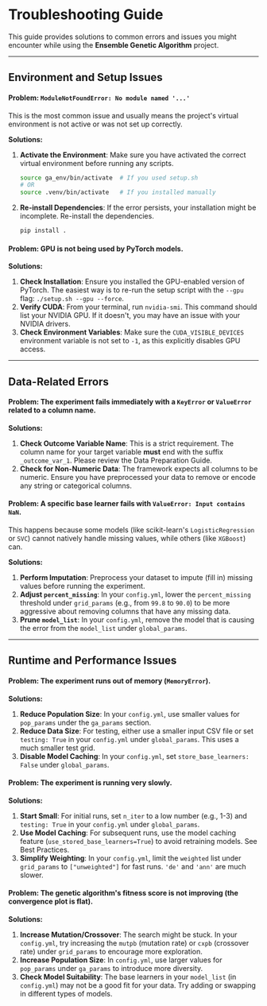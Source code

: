 # Troubleshooting Guide

This guide provides solutions to common errors and issues you might encounter while using the **Ensemble Genetic Algorithm** project.

---

## Environment and Setup Issues

#### Problem: `ModuleNotFoundError: No module named '...'`

This is the most common issue and usually means the project's virtual environment is not active or was not set up correctly.

**Solutions:**
1.  **Activate the Environment**: Make sure you have activated the correct virtual environment before running any scripts.
    ```bash
    source ga_env/bin/activate  # If you used setup.sh
    # OR
    source .venv/bin/activate   # If you installed manually
    ```
2.  **Re-install Dependencies**: If the error persists, your installation might be incomplete. Re-install the dependencies.
    ```bash
    pip install .
    ```

#### Problem: GPU is not being used by PyTorch models.

**Solutions:**
1.  **Check Installation**: Ensure you installed the GPU-enabled version of PyTorch. The easiest way is to re-run the setup script with the `--gpu` flag: `./setup.sh --gpu --force`.
2.  **Verify CUDA**: From your terminal, run `nvidia-smi`. This command should list your NVIDIA GPU. If it doesn't, you may have an issue with your NVIDIA drivers.
3.  **Check Environment Variables**: Make sure the `CUDA_VISIBLE_DEVICES` environment variable is not set to `-1`, as this explicitly disables GPU access.

---

## Data-Related Errors

#### Problem: The experiment fails immediately with a `KeyError` or `ValueError` related to a column name.

**Solutions:**
1.  **Check Outcome Variable Name**: This is a strict requirement. The column name for your target variable **must** end with the suffix `_outcome_var_1`. Please review the Data Preparation Guide.
2.  **Check for Non-Numeric Data**: The framework expects all columns to be numeric. Ensure you have preprocessed your data to remove or encode any string or categorical columns.

#### Problem: A specific base learner fails with `ValueError: Input contains NaN`.

This happens because some models (like scikit-learn's `LogisticRegression` or `SVC`) cannot natively handle missing values, while others (like `XGBoost`) can.

**Solutions:**
1.  **Perform Imputation**: Preprocess your dataset to impute (fill in) missing values before running the experiment.
2.  **Adjust `percent_missing`**: In your `config.yml`, lower the `percent_missing` threshold under `grid_params` (e.g., from `99.8` to `90.0`) to be more aggressive about removing columns that have any missing data.
3.  **Prune `model_list`**: In your `config.yml`, remove the model that is causing the error from the `model_list` under `global_params`.

---

## Runtime and Performance Issues

#### Problem: The experiment runs out of memory (`MemoryError`).

**Solutions:**
1.  **Reduce Population Size**: In your `config.yml`, use smaller values for `pop_params` under the `ga_params` section.
2.  **Reduce Data Size**: For testing, either use a smaller input CSV file or set `testing: True` in your `config.yml` under `global_params`. This uses a much smaller test grid.
3.  **Disable Model Caching**: In your `config.yml`, set `store_base_learners: False` under `global_params`.

#### Problem: The experiment is running very slowly.

**Solutions:**
1.  **Start Small**: For initial runs, set `n_iter` to a low number (e.g., 1-3) and `testing: True` in your `config.yml` under `global_params`.
2.  **Use Model Caching**: For subsequent runs, use the model caching feature (`use_stored_base_learners=True`) to avoid retraining models. See Best Practices.
3.  **Simplify Weighting**: In your `config.yml`, limit the `weighted` list under `grid_params` to `["unweighted"]` for fast runs. `'de'` and `'ann'` are much slower.

#### Problem: The genetic algorithm's fitness score is not improving (the convergence plot is flat).

**Solutions:**
1.  **Increase Mutation/Crossover**: The search might be stuck. In your `config.yml`, try increasing the `mutpb` (mutation rate) or `cxpb` (crossover rate) under `grid_params` to encourage more exploration.
2.  **Increase Population Size**: In `config.yml`, use larger values for `pop_params` under `ga_params` to introduce more diversity.
3.  **Check Model Suitability**: The base learners in your `model_list` (in `config.yml`) may not be a good fit for your data. Try adding or swapping in different types of models.
